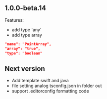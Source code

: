 ## 1.0.0-beta.14

Features:

  - add type 'any'
  - add type array

  ```json
  "name": "PointArray",
  "array": "true",
  "type": "boolean"
```

## Next version

  - Add template swift and java
  - file setting analog tsconfig.json in folder out
  - support .editorconfig formatting code
